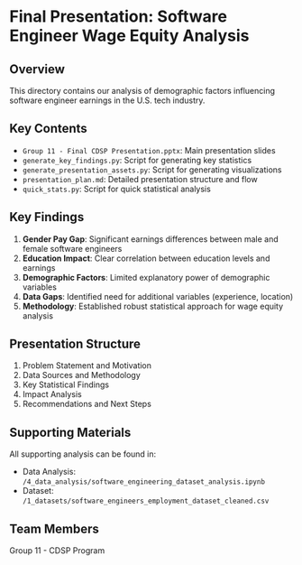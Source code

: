 # Final Presentation: Software Engineer Wage Equity Analysis

## Overview

This directory contains our analysis of demographic factors influencing  
software engineer earnings in the U.S. tech industry.

## Key Contents

- `Group 11 - Final CDSP Presentation.pptx`: Main presentation slides
- `generate_key_findings.py`: Script for generating key statistics
- `generate_presentation_assets.py`: Script for generating visualizations
- `presentation_plan.md`: Detailed presentation structure and flow
- `quick_stats.py`: Script for quick statistical analysis

## Key Findings

1. **Gender Pay Gap**: Significant earnings differences between male and  
   female software engineers
2. **Education Impact**: Clear correlation between education levels and earnings
3. **Demographic Factors**: Limited explanatory power of demographic variables
4. **Data Gaps**: Identified need for additional variables (experience, location)
5. **Methodology**: Established robust statistical approach for wage equity analysis

## Presentation Structure

1. Problem Statement and Motivation
2. Data Sources and Methodology
3. Key Statistical Findings
4. Impact Analysis
5. Recommendations and Next Steps

## Supporting Materials

All supporting analysis can be found in:

- Data Analysis: `/4_data_analysis/software_engineering_dataset_analysis.ipynb`
- Dataset: `/1_datasets/software_engineers_employment_dataset_cleaned.csv`

## Team Members

Group 11 - CDSP Program